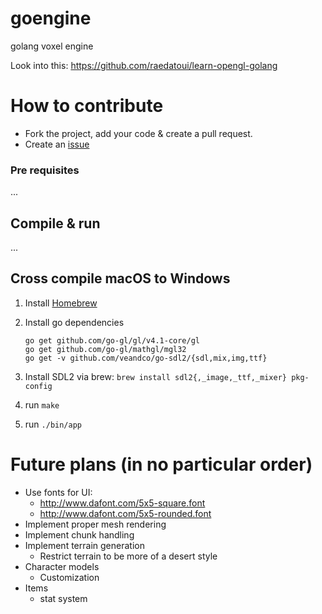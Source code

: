 # goengine
golang voxel engine

Look into this: https://github.com/raedatoui/learn-opengl-golang

# How to contribute

- Fork the project, add your code & create a pull request.
- Create an [issue](https://github.com/tehcyx/goengine/issues)

### Pre requisites
...

## Compile & run
...

## Cross compile macOS to Windows
1. Install [Homebrew](https://brew.sh/)
2. Install go dependencies

    ```
    go get github.com/go-gl/gl/v4.1-core/gl
    go get github.com/go-gl/mathgl/mgl32
    go get -v github.com/veandco/go-sdl2/{sdl,mix,img,ttf}
    ```
3. Install SDL2 via brew: `brew install sdl2{,_image,_ttf,_mixer} pkg-config`
4. run `make`
5. run `./bin/app`
# Future plans (in no particular order)

- Use fonts for UI:
    - http://www.dafont.com/5x5-square.font
    - http://www.dafont.com/5x5-rounded.font
- Implement proper mesh rendering
- Implement chunk handling
- Implement terrain generation
    - Restrict terrain to be more of a desert style
- Character models
    - Customization
- Items
    - stat system